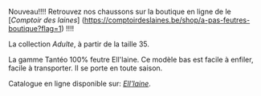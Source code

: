 Nouveau!!!! Retrouvez nos chaussons sur la boutique en ligne de le [*Comptoir des laines*] (https://comptoirdeslaines.be/shop/a-pas-feutres-boutique?flag=1) !!!!

La collection *Adulte*, à partir de la taille 35. 


La gamme Tantéo 100% feutre Ell'laine. Ce modèle bas est facile à enfiler, facile à transporter. Il se porte en toute saison.

Catalogue en ligne disponible sur:
[*Ell'laine*](/www.ell-laine.com/).

